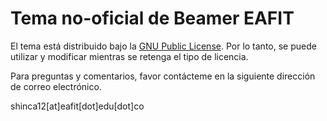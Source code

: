 Tema no-oficial de Beamer EAFIT
=================

El tema está distribuido bajo la [GNU Public License](http://www.gnu.org/licenses/gpl-3.0.en.html). Por lo tanto, se puede utilizar y modificar mientras se retenga el tipo de licencia.

Para preguntas y comentarios, favor contácteme en la siguiente dirección de correo electrónico.

shinca12[at]eafit[dot]edu[dot]co
